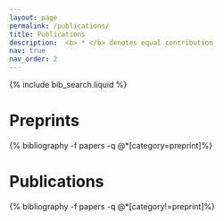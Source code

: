 ```yaml
---
layout: page
permalink: /publications/
title: Publications
description:  <b> * </b> denotes equal contribution
nav: true
nav_order: 2
---
```


<!-- _pages/publications.md -->

<!-- Bibsearch Feature -->

{% include bib_search.liquid %}

<div class="publications">
<h1> Preprints </h1>
{% bibliography -f papers -q @*[category=preprint]%}

<h1> Publications </h1>
{% bibliography -f papers -q @*[category!=preprint]%}

</div>

